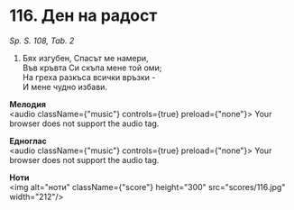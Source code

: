 # 116. Ден на радост  

*Sp. S. 108, Tab. 2*  

1. Бях изгубен, Спасът ме намери,  
Във кръвта Си скъпа мене той оми;  
На греха разкъса всички връзки -  
И мене чудно избави.  

__Мелодия__  
<audio className={"music"} controls={true} preload={"none"}><source src="mp3/116.mp3" type="audio/mpeg"/>
Your browser does not support the audio tag.
</audio>  

__Едноглас__  
<audio className={"music"} controls={true} preload={"none"}><source src="transp/116.mp3" type="audio/mpeg"/>
Your browser does not support the audio tag.
</audio>  

__Ноти__  
<img alt="ноти" className={"score"} height="300" src="scores/116.jpg" width="212"/>
